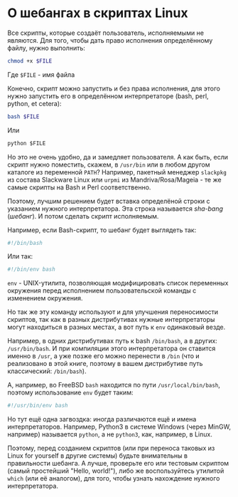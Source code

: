 # О шебангах в скриптах Linux

Все скрипты, которые создаёт пользователь, исполняемыми не являются. Для того, чтобы дать право исполнения определённому файлу, нужно выполнить:
```bash
chmod +x $FILE
```

Где `$FILE` - имя файла

Конечно, скрипт можно запустить и без права исполнения, для этого нужно запустить его в определённом интерпретаторе (bash, perl, python, et cetera):
```bash
bash $FILE
```

Или
```python
python $FILE
```

Но это не очень удобно, да и замедляет пользователя. А как быть, если скрипт нужно поместить, скажем, в `/usr/bin` или в любом другом каталоге из переменной `PATH`? Например, пакетный менеджер `slackpkg` из состава Slackware Linux или `urpmi` из Mandriva/Rosa/Mageia - те же самые скрипты на Bash и Perl соответственно.

Поэтому, лучшим решением будет вставка определёной строки с указанием нужного интерпретатора. Эта строка называется *sha-bang* (*шебанг*). И потом сделать скрипт исполняемым.

Например, если Bash-скрипт, то шебанг будет выглядеть так:
```bash
#!/bin/bash
```

Или так:
```bash
#!/bin/env bash
```

`env` - UNIX-утилита, позволяющая модифицировать список переменных окружения перед исполнением пользовательской команды с изменением окружения.

Но так же эту команду используют и для улучшения переносимости скриптов, так как в разных дистрибутивах нужные интерпретаторы могут находиться в разных местах, а вот путь к `env` одинаковый везде.

Например, в одних дистрибутивах путь к bash `/bin/bash`, а в других: `/usr/bin/bash`. И при компиляции этого интерпретатора он ставится именно в `/usr`, а уже позже его можно перенести в `/bin` (что и реализовано в этой книге, поэтому в вашем дистрибутиве путь классический: `/bin/bash`).

А, например, во FreeBSD `bash` находится по пути `/usr/local/bin/bash`, поэтому использование `env` будет таким:
```bash
#!/usr/bin/env bash
```

Но тут ещё одна загвоздка: иногда различаются ещё и имена интерпретаторов.
Например, Python3 в системе Windows (через MinGW, например) называется `python`, а не `python3`, как, например, в Linux.

Поэтому, перед созданием скриптов (или при переноса таковых из Linux for yourself в другие системы) будьте внимательны в правильности шебанга. А лучше, проверьте его или тестовым скриптом (самый простейший "Hello, world!"), либо же воспользуйтесь утилитой `which` (или её аналогом), для того, чтобы узнать нахождение нужного интерпретатора.
